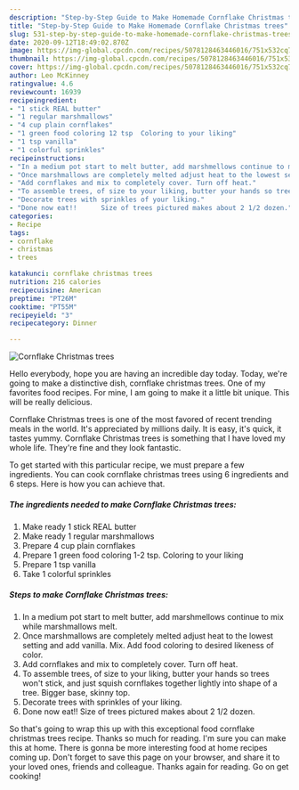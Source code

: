 ```yaml
---
description: "Step-by-Step Guide to Make Homemade Cornflake Christmas trees"
title: "Step-by-Step Guide to Make Homemade Cornflake Christmas trees"
slug: 531-step-by-step-guide-to-make-homemade-cornflake-christmas-trees
date: 2020-09-12T18:49:02.870Z
image: https://img-global.cpcdn.com/recipes/5078128463446016/751x532cq70/cornflake-christmas-trees-recipe-main-photo.jpg
thumbnail: https://img-global.cpcdn.com/recipes/5078128463446016/751x532cq70/cornflake-christmas-trees-recipe-main-photo.jpg
cover: https://img-global.cpcdn.com/recipes/5078128463446016/751x532cq70/cornflake-christmas-trees-recipe-main-photo.jpg
author: Leo McKinney
ratingvalue: 4.6
reviewcount: 16939
recipeingredient:
- "1 stick REAL butter"
- "1 regular marshmallows"
- "4 cup plain cornflakes"
- "1 green food coloring 12 tsp  Coloring to your liking"
- "1 tsp vanilla"
- "1 colorful sprinkles"
recipeinstructions:
- "In a medium pot start to melt butter, add marshmellows continue to mix while marshmallows melt."
- "Once marshmallows are completely melted adjust heat to the lowest setting and add vanilla. Mix. Add food coloring to desired likeness of color."
- "Add cornflakes and mix to completely cover. Turn off heat."
- "To assemble trees, of size to your liking, butter your hands so trees won&#39;t stick, and  just squish cornflakes together lightly into shape of a tree.  Bigger base, skinny top."
- "Decorate trees with sprinkles of your liking."
- "Done now eat!!      Size of trees pictured makes about 2 1/2 dozen."
categories:
- Recipe
tags:
- cornflake
- christmas
- trees

katakunci: cornflake christmas trees 
nutrition: 216 calories
recipecuisine: American
preptime: "PT26M"
cooktime: "PT55M"
recipeyield: "3"
recipecategory: Dinner

---
```



![Cornflake Christmas trees](https://img-global.cpcdn.com/recipes/5078128463446016/751x532cq70/cornflake-christmas-trees-recipe-main-photo.jpg)

Hello everybody, hope you are having an incredible day today. Today, we're going to make a distinctive dish, cornflake christmas trees. One of my favorites food recipes. For mine, I am going to make it a little bit unique. This will be really delicious.

Cornflake Christmas trees is one of the most favored of recent trending meals in the world. It's appreciated by millions daily. It is easy, it's quick, it tastes yummy. Cornflake Christmas trees is something that I have loved my whole life. They're fine and they look fantastic.




To get started with this particular recipe, we must prepare a few ingredients. You can cook cornflake christmas trees using 6 ingredients and 6 steps. Here is how you can achieve that.

<!--inarticleads1-->

##### The ingredients needed to make Cornflake Christmas trees:

1. Make ready 1 stick REAL butter
1. Make ready 1 regular marshmallows
1. Prepare 4 cup plain cornflakes
1. Prepare 1 green food coloring 1-2 tsp.  Coloring to your liking
1. Prepare 1 tsp vanilla
1. Take 1 colorful sprinkles




<!--inarticleads2-->

##### Steps to make Cornflake Christmas trees:

1. In a medium pot start to melt butter, add marshmellows continue to mix while marshmallows melt.
1. Once marshmallows are completely melted adjust heat to the lowest setting and add vanilla. Mix. Add food coloring to desired likeness of color.
1. Add cornflakes and mix to completely cover. Turn off heat.
1. To assemble trees, of size to your liking, butter your hands so trees won&#39;t stick, and  just squish cornflakes together lightly into shape of a tree.  Bigger base, skinny top.
1. Decorate trees with sprinkles of your liking.
1. Done now eat!!      Size of trees pictured makes about 2 1/2 dozen.




So that's going to wrap this up with this exceptional food cornflake christmas trees recipe. Thanks so much for reading. I'm sure you can make this at home. There is gonna be more interesting food at home recipes coming up. Don't forget to save this page on your browser, and share it to your loved ones, friends and colleague. Thanks again for reading. Go on get cooking!
